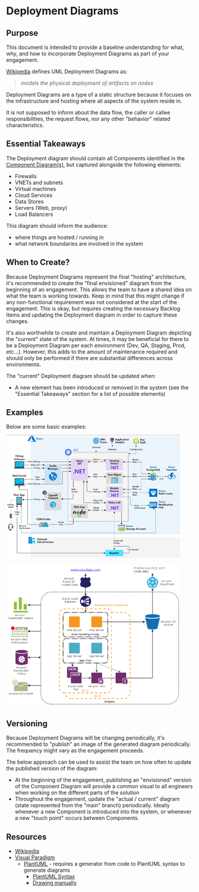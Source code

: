 # Deployment Diagrams

## Purpose

This document is intended to provide a baseline understanding for what, why, and how to incorporate Deployment Diagrams
as part of your engagement.

[Wikipedia](https://en.wikipedia.org/wiki/Deployment_diagram) defines UML Deployment Diagrams as:

 > _models the physical deployment of artifacts on nodes_

Deployment Diagrams are a type of a static structure because it focuses on the infrastructure and hosting where all aspects of the system reside in.

It is not supposed to inform about the data flow, the caller or callee responsibilities, the request flows, nor any other "behavior" related characteristics.

## Essential Takeaways

The Deployment diagram should contain all Components identified in the [Component Diagram(s)](./componentDiagrams.md), but captured alongside the following elements:

- Firewalls
- VNETs and subnets
- Virtual machines
- Cloud Services
- Data Stores
- Servers (Web, proxy)
- Load Balancers

This diagram should inform the audience:

- where things are hosted / running in
- what network boundaries are involved in the system

## When to Create?

Because Deployment Diagrams represent the final "hosting" architecture, it's recommended to create the "final envisioned" diagram from the beginning of an engagement. This allows the team to have a shared idea on what the team is working towards. Keep in mind that this might change if any non-functional requirement was not considered at the start of the engagement. This is okay, but
requires creating the necessary Backlog Items and updating the Deployment diagram in order to capture these changes.

It's also worthwhile to create and maintain a Deployment Diagram depicting the "current" state of the system. At times, it may be beneficial for there to be a Deployment Diagram per each environment (Dev, QA, Staging, Prod, etc...). However, this adds to the amount of maintenance required and should only be performed if there are substantial differences across environments.

The "current" Deployment diagram should be updated when:

- A new element has been introduced or removed in the system (see the "Essential Takeaways" section for a list of possible elements)

## Examples

Below are some basic examples:

![image](./Images/azureDeploymentDiagram.png)

![image](./Images/deploymentDiagram.png)

## Versioning

Because Deployment Diagrams will be changing periodically, it's recommended to "publish" an image of the generated diagram periodically. The frequency might vary as the engagement proceeds.

The below approach can be used to assist the team on how often to update the published version of the diagram:

- At the beginning of the engagement, publishing an "envisioned" version of the Component Diagram will provide a common visual to all engineers when working on the different parts of the solution
- Throughout the engagement, update the "actual / current" diagram (state represented from the "main" branch) periodically. Ideally whenever a new Component is introduced into the system, or whenever a new "touch point" occurs between Components.

## Resources

- [Wikipedia](https://en.wikipedia.org/wiki/Deployment_diagram)
- [Visual Paradigm](https://www.visual-paradigm.com/guide/uml-unified-modeling-language/what-is-deployment-diagram/)
  - [PlantUML](https://marketplace.visualstudio.com/items?itemName=jebbs.plantuml) - requires a generator from code to PlantUML syntax to generate diagrams
    - [PlantUML Syntax](https://plantuml.com/deployment-diagram)
    - [Drawing manually](https://towardsdatascience.com/drawing-a-uml-diagram-in-the-vs-code-53c2e67deffe)
